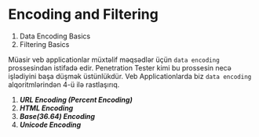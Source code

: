 # Encoding and Filtering

1. Data Encoding Basics
2. Filtering Basics

Müasir veb applicationlar müxtəlif məqsədlər üçün `data encoding` prossesindən istifadə edir. Penetration Tester kimi bu prossesin necə işlədiyini başa düşmək üstünlükdür. Veb Applicationlarda biz `data encoding` alqoritmlərindən 4-ü ilə rastlaşırıq.

1. _**URL Encoding (Percent Encoding)**_
2. _**HTML Encoding**_
3. _**Base(36.64) Encoding**_
4. _**Unicode Encoding**_

